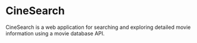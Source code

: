 # CineSearch
CineSearch is a web application for searching and exploring detailed movie information using a movie database API.
